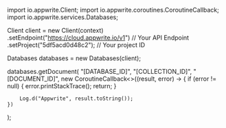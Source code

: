 import io.appwrite.Client;
import io.appwrite.coroutines.CoroutineCallback;
import io.appwrite.services.Databases;

Client client = new Client(context)
    .setEndpoint("https://cloud.appwrite.io/v1") // Your API Endpoint
    .setProject("5df5acd0d48c2"); // Your project ID

Databases databases = new Databases(client);

databases.getDocument(
    "[DATABASE_ID]",
    "[COLLECTION_ID]",
    "[DOCUMENT_ID]",
    new CoroutineCallback<>((result, error) -> {
        if (error != null) {
            error.printStackTrace();
            return;
        }

        Log.d("Appwrite", result.toString());
    })
);